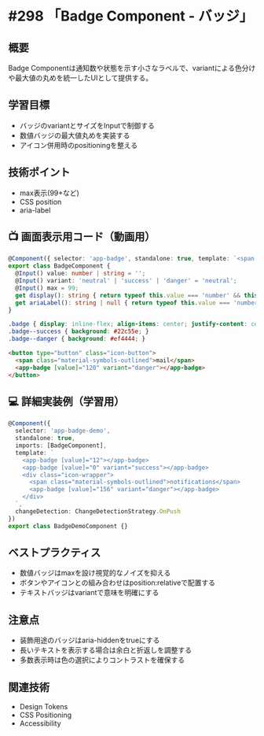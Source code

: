 # #298 「Badge Component - バッジ」

## 概要
Badge Componentは通知数や状態を示す小さなラベルで、variantによる色分けや最大値の丸めを統一したUIとして提供する。

## 学習目標
- バッジのvariantとサイズをInputで制御する
- 数値バッジの最大値丸めを実装する
- アイコン併用時のpositioningを整える

## 技術ポイント
- max表示(99+など)
- CSS position
- aria-label

## 📺 画面表示用コード（動画用）
```typescript
@Component({ selector: 'app-badge', standalone: true, template: `<span class="badge" [class.badge--success]="variant==='success'" [class.badge--danger]="variant==='danger'" [attr.aria-label]="ariaLabel">{{ display }}</span>`, changeDetection: ChangeDetectionStrategy.OnPush })
export class BadgeComponent {
  @Input() value: number | string = '';
  @Input() variant: 'neutral' | 'success' | 'danger' = 'neutral';
  @Input() max = 99;
  get display(): string { return typeof this.value === 'number' && this.value > this.max ? `${this.max}+` : String(this.value); }
  get ariaLabel(): string | null { return typeof this.value === 'number' ? `通知 ${this.display}` : null; }
}
```

```css
.badge { display: inline-flex; align-items: center; justify-content: center; min-width: 20px; padding: 0 6px; border-radius: 999px; font-size: 12px; background: #64748b; color: white; }
.badge--success { background: #22c55e; }
.badge--danger { background: #ef4444; }
```

```html
<button type="button" class="icon-button">
  <span class="material-symbols-outlined">mail</span>
  <app-badge [value]="120" variant="danger"></app-badge>
</button>
```

## 💻 詳細実装例（学習用）
```typescript
@Component({
  selector: 'app-badge-demo',
  standalone: true,
  imports: [BadgeComponent],
  template: `
    <app-badge [value]="12"></app-badge>
    <app-badge [value]="0" variant="success"></app-badge>
    <div class="icon-wrapper">
      <span class="material-symbols-outlined">notifications</span>
      <app-badge [value]="156" variant="danger"></app-badge>
    </div>
  `,
  changeDetection: ChangeDetectionStrategy.OnPush
})
export class BadgeDemoComponent {}
```

## ベストプラクティス
- 数値バッジはmaxを設け視覚的なノイズを抑える
- ボタンやアイコンとの組み合わせはposition:relativeで配置する
- テキストバッジはvariantで意味を明確にする

## 注意点
- 装飾用途のバッジはaria-hiddenをtrueにする
- 長いテキストを表示する場合は余白と折返しを調整する
- 多数表示時は色の選択によりコントラストを確保する

## 関連技術
- Design Tokens
- CSS Positioning
- Accessibility
